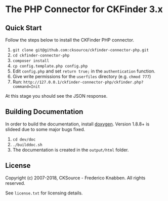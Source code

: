 The PHP Connector for CKFinder 3.x
==================================

## Quick Start

Follow the steps below to install the CKFinder PHP connector.

1. `git clone git@github.com:cksource/ckfinder-connector-php.git`
2. `cd ckfinder-connector-php`
3. `composer install`
4. `cp config.template.php config.php`
5. Edit `config.php` and set `return true;` in the `authentication` function.
6. Give write permissions for the `userfiles` directory (e.g. `chmod 777`)
7. Run: `http://127.0.0.1/ckfinder-connector-php/ckfinder.php?command=Init`

At this stage you should see the JSON response.

## Building Documentation

In order to build the documentation, install [doxygen](http://www.doxygen.org). Version 1.8.8+ is slideed due to some major bugs fixed.

1. `cd dev/doc`
2. `./builddoc.sh`
3. The documentation is created in the `output/html` folder.

## License

Copyright (c) 2007-2018, CKSource - Frederico Knabben. All rights reserved.

See `license.txt` for licensing details.